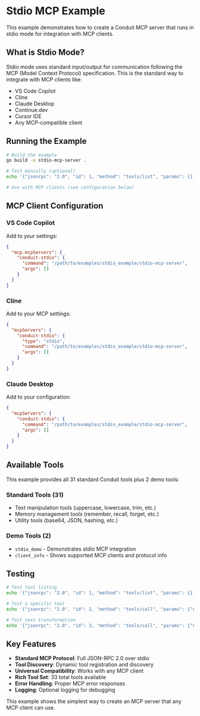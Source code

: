 # Stdio MCP Example

This example demonstrates how to create a Conduit MCP server that runs in stdio mode for integration with MCP clients.

## What is Stdio Mode?

Stdio mode uses standard input/output for communication following the MCP (Model Context Protocol) specification. This is the standard way to integrate with MCP clients like:

- VS Code Copilot
- Cline
- Claude Desktop
- Continue.dev
- Cursor IDE
- Any MCP-compatible client

## Running the Example

```bash
# Build the example
go build -o stdio-mcp-server .

# Test manually (optional)
echo '{"jsonrpc": "2.0", "id": 1, "method": "tools/list", "params": {}}' | ./stdio-mcp-server

# Use with MCP clients (see configuration below)
```

## MCP Client Configuration

### VS Code Copilot

Add to your settings:

```json
{
  "mcp.mcpServers": {
    "conduit-stdio": {
      "command": "/path/to/examples/stdio_example/stdio-mcp-server",
      "args": []
    }
  }
}
```

### Cline

Add to your MCP settings:

```json
{
  "mcpServers": {
    "conduit-stdio": {
      "type": "stdio",
      "command": "/path/to/examples/stdio_example/stdio-mcp-server",
      "args": []
    }
  }
}
```

### Claude Desktop

Add to your configuration:

```json
{
  "mcpServers": {
    "conduit-stdio": {
      "command": "/path/to/examples/stdio_example/stdio-mcp-server",
      "args": []
    }
  }
}
```

## Available Tools

This example provides all 31 standard Conduit tools plus 2 demo tools:

### Standard Tools (31)
- Text manipulation tools (uppercase, lowercase, trim, etc.)
- Memory management tools (remember, recall, forget, etc.)
- Utility tools (base64, JSON, hashing, etc.)

### Demo Tools (2)
- `stdio_demo` - Demonstrates stdio MCP integration
- `client_info` - Shows supported MCP clients and protocol info

## Testing

```bash
# Test tool listing
echo '{"jsonrpc": "2.0", "id": 1, "method": "tools/list", "params": {}}' | ./stdio-mcp-server

# Test a specific tool
echo '{"jsonrpc": "2.0", "id": 2, "method": "tools/call", "params": {"name": "stdio_demo", "arguments": {}}}' | ./stdio-mcp-server

# Test text transformation
echo '{"jsonrpc": "2.0", "id": 3, "method": "tools/call", "params": {"name": "uppercase", "arguments": {"text": "hello world"}}}' | ./stdio-mcp-server
```

## Key Features

- **Standard MCP Protocol**: Full JSON-RPC 2.0 over stdio
- **Tool Discovery**: Dynamic tool registration and discovery
- **Universal Compatibility**: Works with any MCP client
- **Rich Tool Set**: 33 total tools available
- **Error Handling**: Proper MCP error responses
- **Logging**: Optional logging for debugging

This example shows the simplest way to create an MCP server that any MCP client can use.
